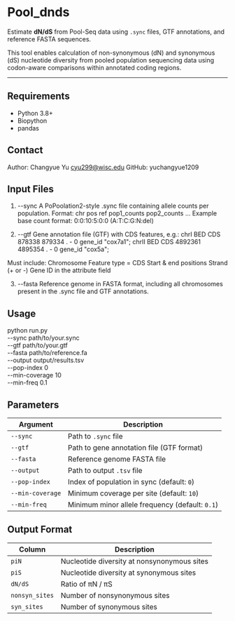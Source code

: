 # Pool_dnds

Estimate **dN/dS** from Pool-Seq data using `.sync` files, GTF annotations, and reference FASTA sequences.

This tool enables calculation of non-synonymous (dN) and synonymous (dS) nucleotide diversity from pooled population sequencing data using codon-aware comparisons within annotated coding regions.

---

## Requirements
- Python 3.8+
- Biopython
- pandas

## Contact
Author: Changyue Yu cyu299@wisc.edu
GitHub: yuchangyue1209

## Input Files
1. --sync
A PoPoolation2-style .sync file containing allele counts per population.
Format:
chr  pos  ref  pop1_counts  pop2_counts  ...
Example base count format: 0:0:10:5:0:0 (A:T:C:G:N:del)

2. --gtf
Gene annotation file (GTF) with CDS features, e.g.:
chrI	BED	CDS	878338	879334	.	-	0	gene_id "cox7a1";
chrII	BED	CDS	4892361	4895354	.	-	0	gene_id "cox5a";

Must include:
Chromosome
Feature type = CDS
Start & end positions
Strand (+ or -)
Gene ID in the attribute field

3. --fasta
Reference genome in FASTA format, including all chromosomes present in the .sync file and GTF annotations.

## Usage
python run.py \
  --sync path/to/your.sync \
  --gtf path/to/your.gtf \
  --fasta path/to/reference.fa \
  --output output/results.tsv \
  --pop-index 0 \
  --min-coverage 10 \
  --min-freq 0.1

## Parameters
  | Argument         | Description                                     |
| ---------------- | ----------------------------------------------- |
| `--sync`         | Path to `.sync` file                            |
| `--gtf`          | Path to gene annotation file (GTF format)       |
| `--fasta`        | Reference genome FASTA file                     |
| `--output`       | Path to output `.tsv` file                      |
| `--pop-index`    | Index of population in sync (default: `0`)      |
| `--min-coverage` | Minimum coverage per site (default: `10`)       |
| `--min-freq`     | Minimum minor allele frequency (default: `0.1`) |

## Output Format

| Column         | Description                                 |
| -------------- | ------------------------------------------- |
| `piN`          | Nucleotide diversity at nonsynonymous sites |
| `piS`          | Nucleotide diversity at synonymous sites    |
| `dN/dS`        | Ratio of πN / πS                            |
| `nonsyn_sites` | Number of nonsynonymous sites               |
| `syn_sites`    | Number of synonymous sites                  |


